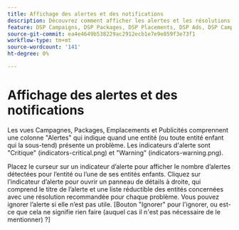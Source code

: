 ```yaml
---
title: Affichage des alertes et des notifications
description: Découvrez comment afficher les alertes et les résolutions recommandées pour vos campagnes et composants de campagne.
feature: DSP Campaigns, DSP Packages, DSP Placements, DSP Ads, DSP Campaign Data Views
source-git-commit: ea4e4649b538229ac2912ecb1e7e9e859f3e73f1
workflow-type: tm+mt
source-wordcount: '141'
ht-degree: 0%

---
```


# Affichage des alertes et des notifications

Les vues Campagnes, Packages, Emplacements et Publicités comprennent une colonne &quot;Alertes&quot; qui indique quand une entité (ou toute entité enfant qui la sous-tend) présente un problème. Les indicateurs d&#39;alerte sont &quot;Critique&quot; (indicators-critical.png) et &quot;Warning&quot; (indicators-warning.png).

Placez le curseur sur un indicateur d’alerte pour afficher le nombre d’alertes détectées pour l’entité ou l’une de ses entités enfants. Cliquez sur l’indicateur d’alerte pour ouvrir un panneau de détails à droite, qui comprend le titre de l’alerte et une liste réductible des entités concernées avec une résolution recommandée pour chaque problème. Vous pouvez ignorer l’alerte si elle n’est pas utile. [Bouton &quot;Ignorer&quot; pour l&#39;ignorer, ou est-ce que cela ne signifie rien faire (auquel cas il n&#39;est pas nécessaire de le mentionner) ?]
